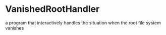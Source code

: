 # VanishedRootHandler
a program that interactively handles the situation when the root file system vanishes

